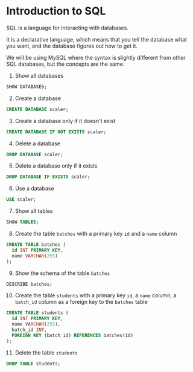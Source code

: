 # Introduction to SQL

SQL is a language for interacting with databases.

It is a declarative language, which means that you tell the database what you want, and the database figures out how to get it. 

We will be using MySQL where the syntax is slightly different from other SQL databases, but the concepts are the same.

1. Show all databases

```sql
SHOW DATABASES;
```

2. Create a database

```sql
CREATE DATABASE scaler;
```

3. Create a database only if it doesn't exist

```sql
CREATE DATABASE IF NOT EXISTS scaler;
```

4. Delete a database

```sql
DROP DATABASE scaler;
```

5. Delete a database only if it exists

```sql
DROP DATABASE IF EXISTS scaler;
```

6. Use a database

```sql
USE scaler;
```

7. Show all tables

```sql
SHOW TABLES;
```

8. Create the table `batches` with a primary key `id` and a `name` column

```sql
CREATE TABLE batches (
  id INT PRIMARY KEY,
  name VARCHAR(255)
);
```

9. Show the schema of the table `batches`

```sql
DESCRIBE batches;
```

10. Create the table `students` with a primary key `id`, a `name` column, a `batch_id` column as a foreign key to the `batches` table
```sql
CREATE TABLE students (
  id INT PRIMARY KEY,
  name VARCHAR(255),
  batch_id INT,
  FOREIGN KEY (batch_id) REFERENCES batches(id)
);
```

11. Delete the table `students`

```sql
DROP TABLE students;
```

